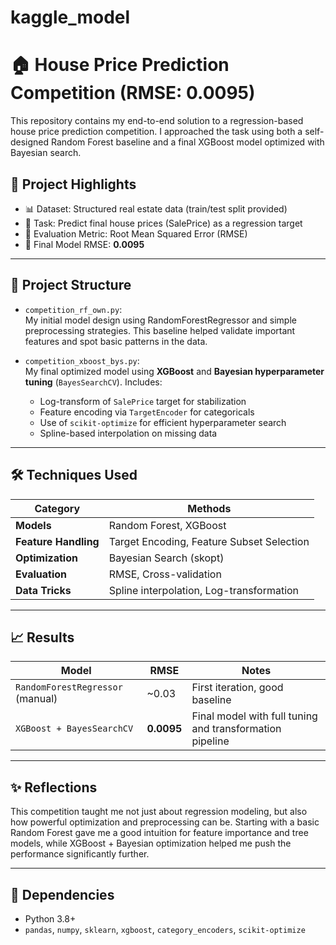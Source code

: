 # kaggle_model
# 🏠 House Price Prediction Competition (RMSE: 0.0095)

This repository contains my end-to-end solution to a regression-based house price prediction competition. I approached the task using both a self-designed Random Forest baseline and a final XGBoost model optimized with Bayesian search.

## 🧠 Project Highlights

- 📊 Dataset: Structured real estate data (train/test split provided)
- 🎯 Task: Predict final house prices (SalePrice) as a regression target
- 🧪 Evaluation Metric: Root Mean Squared Error (RMSE)
- 🧮 Final Model RMSE: **0.0095**

---

## 📂 Project Structure

- `competition_rf_own.py`:  
  My initial model design using RandomForestRegressor and simple preprocessing strategies. This baseline helped validate important features and spot basic patterns in the data.

- `competition_xboost_bys.py`:  
  My final optimized model using **XGBoost** and **Bayesian hyperparameter tuning** (`BayesSearchCV`). Includes:
  - Log-transform of `SalePrice` target for stabilization
  - Feature encoding via `TargetEncoder` for categoricals
  - Use of `scikit-optimize` for efficient hyperparameter search
  - Spline-based interpolation on missing data

---

## 🛠️ Techniques Used

| Category | Methods |
|---------|---------|
| **Models** | Random Forest, XGBoost |
| **Feature Handling** | Target Encoding, Feature Subset Selection |
| **Optimization** | Bayesian Search (skopt) |
| **Evaluation** | RMSE, Cross-validation |
| **Data Tricks** | Spline interpolation, Log-transformation |

---

## 📈 Results

| Model | RMSE | Notes |
|-------|------|-------|
| `RandomForestRegressor` (manual) | ~0.03 | First iteration, good baseline |
| `XGBoost + BayesSearchCV` | **0.0095** | Final model with full tuning and transformation pipeline |

---

## ✨ Reflections

This competition taught me not just about regression modeling, but also how powerful optimization and preprocessing can be. Starting with a basic Random Forest gave me a good intuition for feature importance and tree models, while XGBoost + Bayesian optimization helped me push the performance significantly further.

---

## 📌 Dependencies

- Python 3.8+
- `pandas`, `numpy`, `sklearn`, `xgboost`, `category_encoders`, `scikit-optimize`
